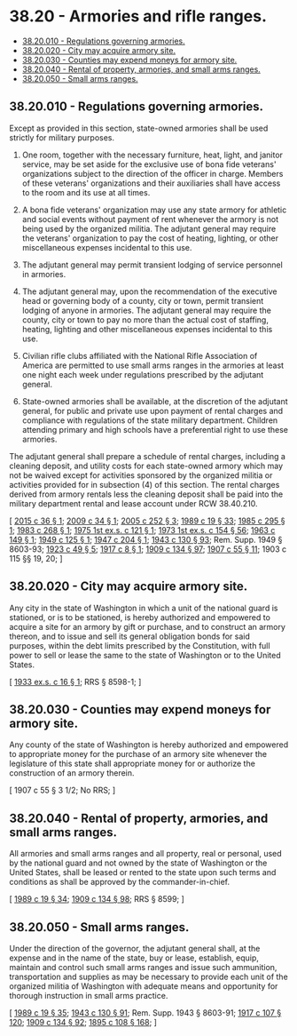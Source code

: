 # 38.20 - Armories and rifle ranges.
* [38.20.010 - Regulations governing armories.](#3820010---regulations-governing-armories)
* [38.20.020 - City may acquire armory site.](#3820020---city-may-acquire-armory-site)
* [38.20.030 - Counties may expend moneys for armory site.](#3820030---counties-may-expend-moneys-for-armory-site)
* [38.20.040 - Rental of property, armories, and small arms ranges.](#3820040---rental-of-property-armories-and-small-arms-ranges)
* [38.20.050 - Small arms ranges.](#3820050---small-arms-ranges)
## 38.20.010 - Regulations governing armories.
Except as provided in this section, state-owned armories shall be used strictly for military purposes.

1. One room, together with the necessary furniture, heat, light, and janitor service, may be set aside for the exclusive use of bona fide veterans' organizations subject to the direction of the officer in charge. Members of these veterans' organizations and their auxiliaries shall have access to the room and its use at all times.

2. A bona fide veterans' organization may use any state armory for athletic and social events without payment of rent whenever the armory is not being used by the organized militia. The adjutant general may require the veterans' organization to pay the cost of heating, lighting, or other miscellaneous expenses incidental to this use.

3. The adjutant general may permit transient lodging of service personnel in armories.

4. The adjutant general may, upon the recommendation of the executive head or governing body of a county, city or town, permit transient lodging of anyone in armories. The adjutant general may require the county, city or town to pay no more than the actual cost of staffing, heating, lighting and other miscellaneous expenses incidental to this use.

5. Civilian rifle clubs affiliated with the National Rifle Association of America are permitted to use small arms ranges in the armories at least one night each week under regulations prescribed by the adjutant general.

6. State-owned armories shall be available, at the discretion of the adjutant general, for public and private use upon payment of rental charges and compliance with regulations of the state military department. Children attending primary and high schools have a preferential right to use these armories.

The adjutant general shall prepare a schedule of rental charges, including a cleaning deposit, and utility costs for each state-owned armory which may not be waived except for activities sponsored by the organized militia or activities provided for in subsection (4) of this section. The rental charges derived from armory rentals less the cleaning deposit shall be paid into the military department rental and lease account under RCW 38.40.210.

\[ [2015 c 36 § 1](http://lawfilesext.leg.wa.gov/biennium/2015-16/Pdf/Bills/Session%20Laws/House/1277.SL.pdf?cite=2015%20c%2036%20§%201); [2009 c 34 § 1](http://lawfilesext.leg.wa.gov/biennium/2009-10/Pdf/Bills/Session%20Laws/House/1034.SL.pdf?cite=2009%20c%2034%20§%201); [2005 c 252 § 3](http://lawfilesext.leg.wa.gov/biennium/2005-06/Pdf/Bills/Session%20Laws/House/1457.SL.pdf?cite=2005%20c%20252%20§%203); [1989 c 19 § 33](http://leg.wa.gov/CodeReviser/documents/sessionlaw/1989c19.pdf?cite=1989%20c%2019%20§%2033); [1985 c 295 § 1](http://leg.wa.gov/CodeReviser/documents/sessionlaw/1985c295.pdf?cite=1985%20c%20295%20§%201); [1983 c 268 § 1](http://leg.wa.gov/CodeReviser/documents/sessionlaw/1983c268.pdf?cite=1983%20c%20268%20§%201); [1975 1st ex.s. c 121 § 1](http://leg.wa.gov/CodeReviser/documents/sessionlaw/1975ex1c121.pdf?cite=1975%201st%20ex.s.%20c%20121%20§%201); [1973 1st ex.s. c 154 § 56](http://leg.wa.gov/CodeReviser/documents/sessionlaw/1973ex1c154.pdf?cite=1973%201st%20ex.s.%20c%20154%20§%2056); [1963 c 149 § 1](http://leg.wa.gov/CodeReviser/documents/sessionlaw/1963c149.pdf?cite=1963%20c%20149%20§%201); [1949 c 125 § 1](http://leg.wa.gov/CodeReviser/documents/sessionlaw/1949c125.pdf?cite=1949%20c%20125%20§%201); [1947 c 204 § 1](http://leg.wa.gov/CodeReviser/documents/sessionlaw/1947c204.pdf?cite=1947%20c%20204%20§%201); [1943 c 130 § 93](http://leg.wa.gov/CodeReviser/documents/sessionlaw/1943c130.pdf?cite=1943%20c%20130%20§%2093); Rem. Supp. 1949 § 8603-93; [1923 c 49 § 5](http://leg.wa.gov/CodeReviser/documents/sessionlaw/1923c49.pdf?cite=1923%20c%2049%20§%205); [1917 c 8 § 1](http://leg.wa.gov/CodeReviser/documents/sessionlaw/1917c8.pdf?cite=1917%20c%208%20§%201); [1909 c 134 § 97](http://leg.wa.gov/CodeReviser/documents/sessionlaw/1909c134.pdf?cite=1909%20c%20134%20§%2097); [1907 c 55 § 11](http://leg.wa.gov/CodeReviser/documents/sessionlaw/1907c55.pdf?cite=1907%20c%2055%20§%2011); 1903 c 115 §§ 19, 20; \]

## 38.20.020 - City may acquire armory site.
Any city in the state of Washington in which a unit of the national guard is stationed, or is to be stationed, is hereby authorized and empowered to acquire a site for an armory by gift or purchase, and to construct an armory thereon, and to issue and sell its general obligation bonds for said purposes, within the debt limits prescribed by the Constitution, with full power to sell or lease the same to the state of Washington or to the United States.

\[ [1933 ex.s. c 16 § 1](http://leg.wa.gov/CodeReviser/documents/sessionlaw/1933ex1c16.pdf?cite=1933%20ex.s.%20c%2016%20§%201); RRS § 8598-1; \]

## 38.20.030 - Counties may expend moneys for armory site.
Any county of the state of Washington is hereby authorized and empowered to appropriate money for the purchase of an armory site whenever the legislature of this state shall appropriate money for or authorize the construction of an armory therein.

\[ 1907 c 55 § 3 1/2; No RRS; \]

## 38.20.040 - Rental of property, armories, and small arms ranges.
All armories and small arms ranges and all property, real or personal, used by the national guard and not owned by the state of Washington or the United States, shall be leased or rented to the state upon such terms and conditions as shall be approved by the commander-in-chief.

\[ [1989 c 19 § 34](http://leg.wa.gov/CodeReviser/documents/sessionlaw/1989c19.pdf?cite=1989%20c%2019%20§%2034); [1909 c 134 § 98](http://leg.wa.gov/CodeReviser/documents/sessionlaw/1909c134.pdf?cite=1909%20c%20134%20§%2098); RRS § 8599; \]

## 38.20.050 - Small arms ranges.
Under the direction of the governor, the adjutant general shall, at the expense and in the name of the state, buy or lease, establish, equip, maintain and control such small arms ranges and issue such ammunition, transportation and supplies as may be necessary to provide each unit of the organized militia of Washington with adequate means and opportunity for thorough instruction in small arms practice.

\[ [1989 c 19 § 35](http://leg.wa.gov/CodeReviser/documents/sessionlaw/1989c19.pdf?cite=1989%20c%2019%20§%2035); [1943 c 130 § 91](http://leg.wa.gov/CodeReviser/documents/sessionlaw/1943c130.pdf?cite=1943%20c%20130%20§%2091); Rem. Supp. 1943 § 8603-91; [1917 c 107 § 120](http://leg.wa.gov/CodeReviser/documents/sessionlaw/1917c107.pdf?cite=1917%20c%20107%20§%20120); [1909 c 134 § 92](http://leg.wa.gov/CodeReviser/documents/sessionlaw/1909c134.pdf?cite=1909%20c%20134%20§%2092); [1895 c 108 § 168](http://leg.wa.gov/CodeReviser/documents/sessionlaw/1895c108.pdf?cite=1895%20c%20108%20§%20168); \]

